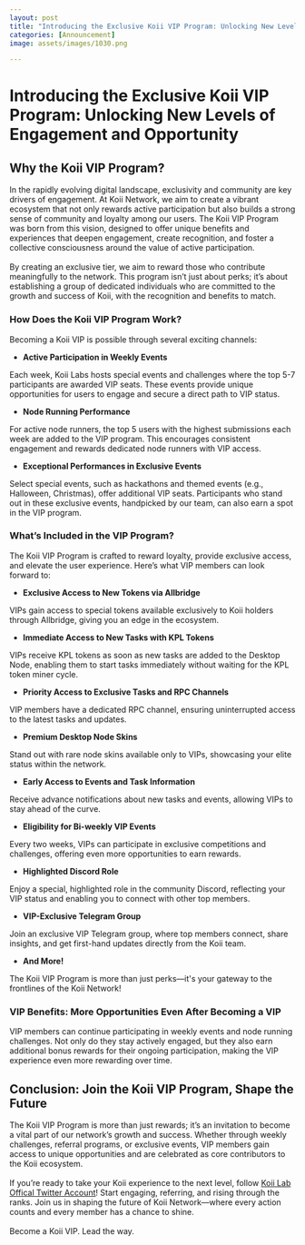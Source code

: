 ```yaml
---
layout: post
title: "Introducing the Exclusive Koii VIP Program: Unlocking New Levels of Engagement and Opportunity"
categories: [Announcement]
image: assets/images/1030.png

---
```


# **Introducing the Exclusive Koii VIP Program: Unlocking New Levels of Engagement and Opportunity**

## **Why the Koii VIP Program?**

In the rapidly evolving digital landscape, exclusivity and community are key drivers of engagement. At Koii Network, we aim to create a vibrant ecosystem that not only rewards active participation but also builds a strong sense of community and loyalty among our users. The Koii VIP Program was born from this vision, designed to offer unique benefits and experiences that deepen engagement, create recognition, and foster a collective consciousness around the value of active participation.\
\
By creating an exclusive tier, we aim to reward those who contribute meaningfully to the network. This program isn’t just about perks; it’s about establishing a group of dedicated individuals who are committed to the growth and success of Koii, with the recognition and benefits to match.


### **How Does the Koii VIP Program Work?**

Becoming a Koii VIP is possible through several exciting channels:

- **Active Participation in Weekly Events**

Each week, Koii Labs hosts special events and challenges where the top 5-7 participants are awarded VIP seats. These events provide unique opportunities for users to engage and secure a direct path to VIP status.

- **Node Running Performance**

For active node runners, the top 5 users with the highest submissions each week are added to the VIP program. This encourages consistent engagement and rewards dedicated node runners with VIP access.

- **Exceptional Performances in Exclusive Events**

Select special events, such as hackathons and themed events (e.g., Halloween, Christmas), offer additional VIP seats. Participants who stand out in these exclusive events, handpicked by our team, can also earn a spot in the VIP program.


### **What’s Included in the VIP Program?**

The Koii VIP Program is crafted to reward loyalty, provide exclusive access, and elevate the user experience. Here’s what VIP members can look forward to:

- **Exclusive Access to New Tokens via Allbridge**

VIPs gain access to special tokens available exclusively to Koii holders through Allbridge, giving you an edge in the ecosystem.

- **Immediate Access to New Tasks with KPL Tokens**

VIPs receive KPL tokens as soon as new tasks are added to the Desktop Node, enabling them to start tasks immediately without waiting for the KPL token miner cycle.

- **Priority Access to Exclusive Tasks and RPC Channels**

VIP members have a dedicated RPC channel, ensuring uninterrupted access to the latest tasks and updates.

- **Premium Desktop Node Skins**

Stand out with rare node skins available only to VIPs, showcasing your elite status within the network.

- **Early Access to Events and Task Information**

Receive advance notifications about new tasks and events, allowing VIPs to stay ahead of the curve.

- **Eligibility for Bi-weekly VIP Events**

Every two weeks, VIPs can participate in exclusive competitions and challenges, offering even more opportunities to earn rewards.

- **Highlighted Discord Role**

Enjoy a special, highlighted role in the community Discord, reflecting your VIP status and enabling you to connect with other top members.

- **VIP-Exclusive Telegram Group**

Join an exclusive VIP Telegram group, where top members connect, share insights, and get first-hand updates directly from the Koii team.

- **And More!**

The Koii VIP Program is more than just perks—it's your gateway to the frontlines of the Koii Network!


### **VIP Benefits: More Opportunities Even After Becoming a VIP**

VIP members can continue participating in weekly events and node running challenges. Not only do they stay actively engaged, but they also earn additional bonus rewards for their ongoing participation, making the VIP experience even more rewarding over time.


## **Conclusion: Join the Koii VIP Program, Shape the Future**

The Koii VIP Program is more than just rewards; it’s an invitation to become a vital part of our network’s growth and success. Whether through weekly challenges, referral programs, or exclusive events, VIP members gain access to unique opportunities and are celebrated as core contributors to the Koii ecosystem.\
\
If you’re ready to take your Koii experience to the next level, follow [Koii Lab Offical Twitter Account](https://x.com/koii_labs)! Start engaging, referring, and rising through the ranks. Join us in shaping the future of Koii Network—where every action counts and every member has a chance to shine.\
\
Become a Koii VIP. Lead the way.
